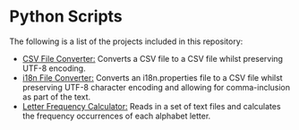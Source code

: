 # Python Scripts

The following is a list of the projects included in this repository:

* [CSV File Converter:](https://github.com/Carla-de-Beer/Python/tree/master/Python%20Scripts/CSV%20File%20Converter) Converts a CSV file to a CSV file whilst preserving UTF-8 encoding.
* [i18n File Converter:](https://github.com/Carla-de-Beer/Python/tree/master/Python%20Scripts/i18n%20File%20Converter) Converts an i18n.properties file to a CSV file whilst preserving UTF-8 character encoding and allowing for comma-inclusion as part of the text.
* [Letter Frequency Calculator:](https://github.com/Carla-de-Beer/Python/tree/master/Python%20Scripts/Letter%20Frequency%20Calculator) Reads in a set of text files and calculates the frequency occurrences of each alphabet letter.
